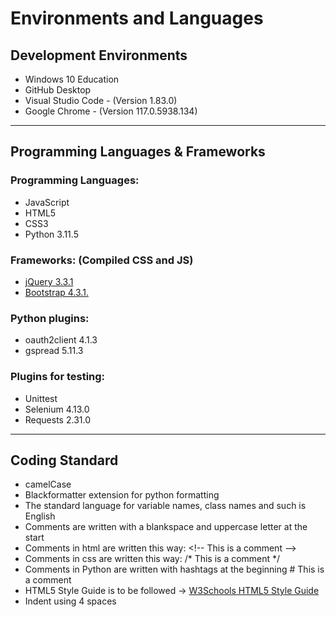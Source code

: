 # Environments and Languages 

## Development Environments

- Windows 10 Education
- GitHub Desktop
- Visual Studio Code - (Version 1.83.0)
- Google Chrome - (Version 117.0.5938.134)

***

## Programming Languages & Frameworks

### Programming Languages:
- JavaScript
- HTML5
- CSS3
- Python 3.11.5

### Frameworks: (Compiled CSS and JS)
- [jQuery 3.3.1](https://jquery.com/download/)
- [Bootstrap 4.3.1.](https://getbootstrap.com/docs/4.3/getting-started/download/)

### Python plugins:
- oauth2client 4.1.3
- gspread 5.11.3

### Plugins for testing:
- Unittest
- Selenium 4.13.0
- Requests 2.31.0

***

## Coding Standard 
- camelCase
- Blackformatter extension for python formatting
- The standard language for variable names, class names and such is English
- Comments are written with a blankspace and uppercase letter at the start
- Comments in html are written this way: \<!-- This is a comment -->
- Comments in css are written this way: /* This is a comment */
- Comments in Python are written with hashtags at the beginning # This is a comment
- HTML5 Style Guide is to be followed -> [W3Schools HTML5 Style Guide](https://www.w3schools.com/html/html5_syntax.asp)
- Indent using 4 spaces


